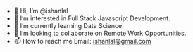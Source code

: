 - 👋 Hi, I’m @ishanlal
- 👀 I’m interested in Full Stack Javascript Development.
- 🌱 I’m currently learning Data Science.
- 💞️ I’m looking to collaborate on Remote Work Opportunities.
- 📫 How to reach me Email: ishanlal@gmail.com

<!---
ishanlal/ishanlal is a ✨ special ✨ repository because its `README.md` (this file) appears on your GitHub profile.
You can click the Preview link to take a look at your changes.
--->
